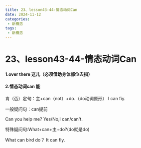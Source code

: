 ```yaml
---
title: 23、lesson43-44-情态动词Can
date: 2024-11-12
categories:
 - 新概念
tags:
 - 新概念
---
```




# 23、lesson43-44-情态动词Can



#### 1.over there 这儿（必须借助身体部位去指）

#### 2.情态动词can     能

肯（否）定句：主+can（not）+do.（do动词原形）     I can fiy.

一般疑问句：can提前 

Can you help me?   Yes/No,I can/can't.

特殊疑问句:What+can+主+do?(do就是do)

 What can  bird do？      It can fly.







